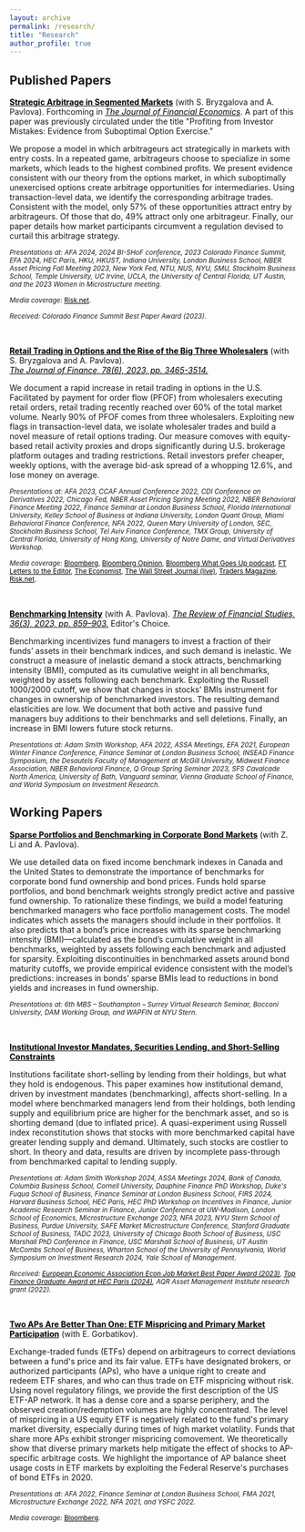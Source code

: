 ```yaml
---
layout: archive
permalink: /research/
title: "Research"
author_profile: true
---
```


## Published Papers

**<a href="http://staisiya.github.io/files/Bryzgalova_Pavlova_Sikorskaya_2025.pdf" style="color: black; text-decoration: underline;">Strategic Arbitrage in Segmented Markets</a>** (with S. Bryzgalova and A. Pavlova). Forthcoming in *<a style="color: black; text-decoration: underline;">The Journal of Financial Economics</a>*. A part of this paper was previously circulated under the title "Profiting from Investor Mistakes: Evidence from Suboptimal Option Exercise."

We propose a model in which arbitrageurs act strategically in markets with entry costs. In a repeated game, arbitrageurs choose to specialize in some markets, which leads to the highest combined profits. We present evidence consistent with our theory from the options market, in which suboptimally unexercised options create arbitrage opportunities for intermediaries. Using transaction-level data, we identify the corresponding arbitrage trades. Consistent with the model, only 57% of these opportunities attract entry by arbitrageurs.  Of those that do, 49% attract only one arbitrageur. Finally, our paper details how market participants circumvent a regulation devised to curtail this arbitrage strategy. 

<sub>*Presentations at: AFA 2024, 2024 BI-SHoF conference, 2023 Colorado Finance Summit, EFA 2024, HEC Paris, HKU, HKUST, Indiana University, London Business School, NBER Asset Pricing Fall Meeting 2023, New York Fed, NTU, NUS, NYU, SMU, Stockholm Business School, Temple University, UC Irvine, UCLA, the University of Central Florida, UT Austin, and the 2023 Women in Microstructure meeting.* </sub>

<sub>*Media coverage:* <a href="https://www.risk.net/investing/7959192/the-signs-of-tacit-collusion-in-the-dividend-play-trade" style="color: black; text-decoration: underline;">Risk.net</a>. </sub>

<sub>*Received: Colorado Finance Summit Best Paper Award (2023).* </sub>

<br>

**<a href="http://staisiya.github.io/files/Bryzgalova_Pavlova_Sikorskaya_2023.pdf" style="color: black; text-decoration: underline;">Retail Trading in Options and the Rise of the Big Three Wholesalers</a>** (with S. Bryzgalova and A. Pavlova). <br>
*<a href="https://onlinelibrary.wiley.com/doi/abs/10.1111/jofi.13285"  style="color: black; text-decoration: underline;">The Journal of Finance, 78(6), 2023, pp. 3465-3514.</a>*

We document a rapid increase in retail trading in options in the U.S.  Facilitated by payment for order flow (PFOF) from wholesalers executing retail orders, retail trading recently reached over 60% of the total market volume. Nearly 90% of PFOF comes from three wholesalers. Exploiting new flags in transaction-level data, we isolate wholesaler trades and build a novel measure of retail options trading. Our measure comoves with equity-based retail activity proxies and drops significantly during U.S. brokerage platform outages and trading restrictions. Retail investors prefer cheaper, weekly options, with the average bid-ask spread of a whopping 12.6%, and lose money on average.  


<sub>*Presentations at: AFA 2023, CCAF Annual Conference 2022, CDI Conference on Derivatives 2022, Chicago Fed, NBER Asset Pricing Spring Meeting 2022, NBER Behavioral Finance Meeting 2022, Finance Seminar at London Business School, Florida International University, Kelley School of Business at Indiana University, London Quant Group, Miami Behavioral Finance Conference, NFA 2022, Queen Mary University of London, SEC, Stockholm Business School, Tel Aviv Finance Conference, TMX Group, University of Central Florida, University of Hong Kong, University of Notre Dame, and Virtual Derivatives Workshop.* </sub>  


<sub>*Media coverage:* <a href="https://www.bloomberg.com/news/articles/2022-04-27/mom-and-pop-took-a-billion-dollar-bath-trading-pandemic-options" style="color: black; text-decoration: underline;">Bloomberg</a>, <a href="https://www.bloomberg.com/opinion/articles/2023-12-07/online-options-trading-is-rigged-against-small-investors" style="color: black; text-decoration: underline;">Bloomberg Opinion</a>, <a href="https://www.bloomberg.com/news/audio/2022-07-07/how-amateurs-lost-billions-on-options-podcast" style="color: black; text-decoration: underline;">Bloomberg What Goes Up podcast</a>, <a href="https://www.ft.com/content/55dcd09a-0f1d-4676-a967-aacff37cf18c" style="color: black; text-decoration: underline;">FT Letters to the Editor</a>, <a href="https://www.economist.com/graphic-detail/2023/03/07/retail-investors-are-losing-billions-buying-stock-options" style="color: black; text-decoration: underline;">The Economist</a>, <a href="https://www.wsj.com/livecoverage/stock-market-today-dow-jones-06-28-2023/card/the-hidden-costs-of-options-trading-jtyUi2RbrGwjeRyJDhb1" style="color: black; text-decoration: underline;">The Wall Street Journal (live)</a>, <a href="https://www.tradersmagazine.com/am/research-finds-retail-options-traders-bet-big-bet-often/" style="color: black; text-decoration: underline;">Traders Magazine</a>, <a href="https://www.risk.net/investing/7954462/its-amateur-hour-how-retail-traders-upended-options-market" style="color: black; text-decoration: underline;">Risk.net</a>. </sub>

<br>

**<a href="http://staisiya.github.io/files/Pavlova_and_Sikorskaya_2022.pdf" style="color: black; text-decoration: underline;">Benchmarking Intensity</a>** (with A. Pavlova). *<a href="https://academic.oup.com/rfs/advance-article/doi/10.1093/rfs/hhac055/6665907" style="color: black;">The Review of Financial Studies, 36(3), 2023, pp. 859–903.</a>* Editor's Choice.

Benchmarking incentivizes fund managers to invest a fraction of their funds’ assets in their benchmark indices, and such demand is inelastic. We construct a measure of inelastic demand a stock attracts, benchmarking intensity (BMI), computed as its cumulative weight in all benchmarks, weighted by assets following each benchmark. Exploiting the Russell 1000/2000 cutoff, we show that changes in stocks’ BMIs instrument for changes in ownership of benchmarked investors. The resulting demand elasticities are low. We document that both active and passive fund managers buy additions to their benchmarks and sell deletions. Finally, an increase in BMI lowers future stock returns.

<sub>*Presentations at: Adam Smith Workshop, AFA 2022, ASSA Meetings, EFA 2021, European Winter Finance Conference, Finance Seminar at London Business School, INSEAD Finance Symposium, the Desautels Faculty of Management at McGill University, Midwest Finance Association, NBER Behavioral Finance, Q Group Spring Seminar 2023, SFS Cavalcade North America, University of Bath, Vanguard seminar, Vienna Graduate School of Finance, and World Symposium on Investment Research.* </sub>

## Working Papers

**<a style="color: black; text-decoration: underline;">Sparse Portfolios and Benchmarking in Corporate Bond Markets</a>**  (with Z. Li and A. Pavlova).

We use detailed data on fixed income benchmark indexes in Canada and the United States to demonstrate the importance of benchmarks for corporate bond fund ownership and bond prices. Funds hold sparse portfolios, and bond benchmark weights strongly predict active and passive fund ownership. To rationalize these findings, we build a model featuring benchmarked managers who face portfolio management costs. The model indicates which assets the managers should include in their portfolios. It also predicts that a bond’s price increases with its sparse benchmarking intensity (BMI)—calculated as the bond’s cumulative weight in all benchmarks, weighted by assets following each benchmark and adjusted for sparsity. Exploiting discontinuities in benchmarked assets around bond maturity cutoffs, we provide empirical evidence consistent with the model’s predictions: increases in bonds’ sparse BMIs lead to reductions in bond yields and increases in fund ownership.

<sub>*Presentations at: 6th MBS – Southampton – Surrey Virtual Research Seminar, Bocconi University, DAM Working Group, and WAPFIN at NYU Stern.* </sub>  

<br>

**<a href="http://staisiya.github.io/files/Sikorskaya_2025.pdf" style="color: black; text-decoration: underline;">Institutional Investor Mandates, Securities Lending, and Short-Selling Constraints</a>**

Institutions facilitate short-selling by lending from their holdings, but what they hold is endogenous. This paper examines how institutional demand, driven by investment mandates (benchmarking), affects short-selling. In a model where benchmarked managers lend from their holdings, both lending supply and equilibrium price are higher for the benchmark asset, and so is shorting demand (due to inflated price). A quasi-experiment using Russell index reconstitution shows that stocks with more benchmarked capital have greater lending supply and demand. Ultimately, such stocks are costlier to short. In theory and data, results are driven by incomplete pass-through from benchmarked capital to lending supply.

<sub>*Presentations at: Adam Smith Workshop 2024, ASSA Meetings 2024, Bank of Canada, Columbia Business School, Cornell University, Dauphine Finance PhD Workshop, Duke's Fuqua School of Business, Finance Seminar at London Business School, FIRS 2024, Harvard Business School, HEC Paris, HEC PhD Workshop on Incentives in Finance, Junior Academic Research Seminar in Finance, Junior Conference at UW-Madison, London School of Economics, Microstructure Exchange 2023, NFA 2023, NYU Stern School of Business, Purdue University, SAFE Market Microstructure Conference, Stanford Graduate School of Business, TADC 2023, University of Chicago Booth School of Business, USC Marshall PhD Conference in Finance, USC Marshall School of Business, UT Austin McCombs School of Business, Wharton School of the University of Pennsylvania, World Symposium on Investment Research 2024, Yale School of Management.* </sub>  

<sub>*Received: <a href="https://www.eeassoc.org/news/econ-jm-best-paper-award" style="color: black; text-decoration: underline;">European Economic Association Econ Job Market Best Paper Award (2023)</a>, <a href="https://www.hec.edu/en/faculty-research/events/top-finance-graduate-award-hec-paris-0" style="color: black; text-decoration: underline;">Top Finance Graduate Award at HEC Paris (2024)</a>, AQR Asset Management Institute research grant (2022).* </sub>

<br>

**<a href="http://staisiya.github.io/files/Gorbatikov_and_Sikorskaya_2022.pdf" style="color: black; text-decoration: underline;">Two APs Are Better Than One: ETF Mispricing and Primary Market Participation</a>** (with E. Gorbatikov).

Exchange-traded funds (ETFs) depend on arbitrageurs to correct deviations between a fund's price and its fair value. ETFs have designated brokers, or authorized participants (APs), who have a unique right to create and redeem ETF shares, and who can thus trade on ETF mispricing without risk. Using novel regulatory filings, we provide the first description of the US ETF-AP network. It has a dense core and a sparse periphery, and the observed creation/redemption volumes are highly concentrated. The level of mispricing in a US equity ETF is negatively related to the fund's primary market diversity, especially during times of high market volatility. Funds that share more APs exhibit stronger mispricing comovement. We theoretically show that diverse primary markets help mitigate the effect of shocks to AP-specific arbitrage costs. We highlight the importance of AP balance sheet usage costs in ETF markets by exploiting the Federal Reserve's purchases of bond ETFs in 2020.

<sub>*Presentations at: AFA 2022, Finance Seminar at London Business School, FMA 2021, Microstructure Exchange 2022, NFA 2021, and YSFC 2022.* </sub>

<sub>*Media coverage:* <a href="https://www.bloomberg.com/news/articles/2023-12-15/bofa-goldman-sachs-jpmorgan-are-keeping-8-trillion-etf-market-humming?srnd=markets-vp" style="color: black; text-decoration: underline;">Bloomberg</a>. </sub>

